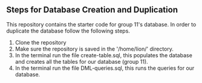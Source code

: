 Steps for Database Creation and Duplication
-------------------------------

This repository contains the starter code for group 11's database. In order to
duplicate the database follow the following steps. 
1. Clone the repository 
2. Make sure the repository is saved in the '/home/lion/' directory.
2. In the terminal run the file create-table.sql, this populates the database and 
   creates all the tables for our database (group 11). 
3. In the terminal run the file DML-queries.sql, this runs the queries for our database. 
